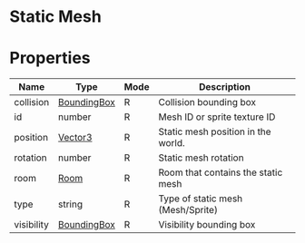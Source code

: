# Static Mesh

# Properties

| Name | Type | Mode | Description |
| ---- | ---- | ---- | ---- |
| collision | [BoundingBox](boundingbox.md) | R | Collision bounding box |
| id | number | R | Mesh ID or sprite texture ID |
| position | [Vector3](vector3.md) | R | Static mesh position in the world. |
| rotation | number | R | Static mesh rotation |
| room | [Room](room.md) | R | Room that contains the static mesh |
| type | string | R | Type of static mesh (Mesh/Sprite) |
| visibility | [BoundingBox](boundingbox.md) | R | Visibility bounding box |
